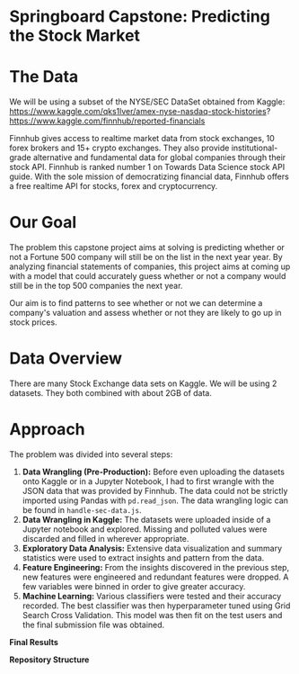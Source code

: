 # Springboard Capstone: Predicting the Stock Market

# The Data
We will be using a subset of the NYSE/SEC DataSet obtained from Kaggle:   
https://www.kaggle.com/qks1lver/amex-nyse-nasdaq-stock-histories?    
https://www.kaggle.com/finnhub/reported-financials     

Finnhub gives access to realtime market data from stock exchanges, 10 forex brokers and 15+ crypto exchanges.
They also provide institutional-grade alternative and fundamental data for global companies through their stock API. Finnhub is ranked number 1 on Towards Data Science stock API guide. With the sole mission of democratizing financial data, Finnhub offers a free realtime API for stocks, forex and cryptocurrency. 

# Our Goal
The problem this capstone project aims at solving is predicting whether or not a Fortune 500 company will still be on the list in the next year year. By analyzing financial statements of companies, this project aims at coming up with a model that could accurately guess whether or not a company would still be in the top 500 companies the next year. 

Our aim is to find patterns to see whether or not we can determine a company's valuation and assess whether or not they are likely to go up in stock prices. 

# Data Overview
There are many Stock Exchange data sets on Kaggle. We will be using 2 datasets. They both combined with about 2GB of data.

# Approach
The problem was divided into several steps:

1. **Data Wrangling (Pre-Production):** Before even uploading the datasets onto Kaggle or in a Jupyter Notebook, I had to first wrangle with the JSON data that was provided by Finnhub. The data could not be strictly imported using Pandas with `pd.read_json`. The data wrangling logic can be found in `handle-sec-data.js`.
2. **Data Wrangling in Kaggle:** The datasets were uploaded inside of a Jupyter notebook and explored. Missing and polluted values were discarded and filled in wherever appropriate.
3. **Exploratory Data Analysis:** Extensive data visualization and summary statistics were used to extract insights and pattern from the data.
5. **Feature Engineering:** From the insights discovered in the previous step, new features were engineered and redundant features were dropped. A few variables were binned in order to give greater accuracy.
6. **Machine Learning:** Various classifiers were tested and their accuracy recorded. The best classifier was then hyperparameter tuned using Grid Search Cross Validation. This model was then fit on the test users and the final submission file was obtained.

**Final Results**

**Repository Structure**
